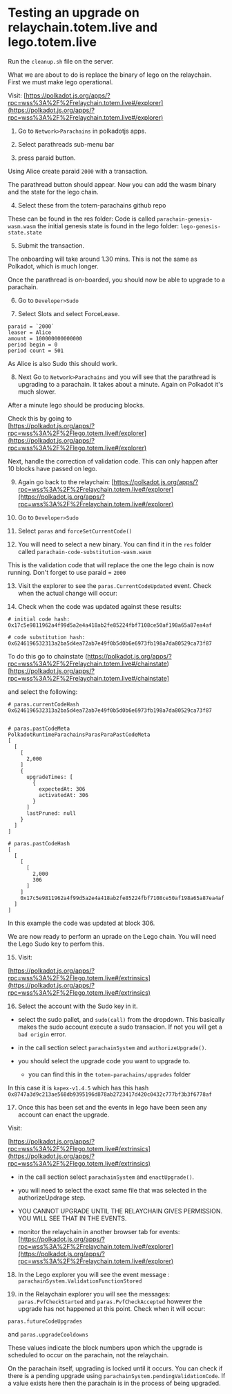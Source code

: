 # Testing an upgrade on relaychain.totem.live and lego.totem.live

Run the `cleanup.sh` file on the server.

What we are about to do is replace the binary of lego on the relaychain. First we must make lego operational.

Visit:
[https://polkadot.js.org/apps/?rpc=wss%3A%2F%2Frelaychain.totem.live#/explorer](https://polkadot.js.org/apps/?rpc=wss%3A%2F%2Frelaychain.totem.live#/explorer)

1. Go to `Network>Parachains` in polkadotjs apps.

2. Select parathreads sub-menu bar

3. press paraid button.

Using Alice create paraid `2000` with a transaction.

The parathread button should appear. Now you can add the wasm binary and the state for the lego chain. 

4. Select these from the totem-parachains github repo

These can be found in the res folder:
Code is called `parachain-genesis-wasm.wasm` 
the initial genesis state is found in the lego folder: `lego-genesis-state.state`

5. Submit the transaction. 

The onboarding will take around 1.30 mins. This is not the same as Polkadot, which is much longer.

Once the parathread is on-boarded, you should now be able to upgrade to a parachain.

6. Go to `Developer>Sudo`

7. Select Slots and select ForceLease.

```
paraid = `2000`
leaser = Alice
amount = 100000000000000
period begin = 0
period count = 501
```

As Alice is also Sudo this should work. 

8. Next Go to `Network>Parachains` and you will see that the parathread is upgrading to a parachain. It takes about a minute. Again on Polkadot it's much slower.

After a minute lego should be producing blocks. 

Check this by going to  
[https://polkadot.js.org/apps/?rpc=wss%3A%2F%2Flego.totem.live#/explorer](https://polkadot.js.org/apps/?rpc=wss%3A%2F%2Flego.totem.live#/explorer)

Next, handle the correction of validation code. This can only happen after 10 blocks have passed on lego.

9. Again go back to the relaychain:
[https://polkadot.js.org/apps/?rpc=wss%3A%2F%2Frelaychain.totem.live#/explorer](https://polkadot.js.org/apps/?rpc=wss%3A%2F%2Frelaychain.totem.live#/explorer)


10. Go to `Developer>Sudo`

11. Select `paras` and `forceSetCurrentCode()`

12. You will need to select a new binary. You can find it in the `res` folder called `parachain-code-substitution-wasm.wasm`

This is the validation code that will replace the one the lego chain is now running. Don't forget to use paraid = `2000`

13. Visit the explorer to see the `paras.CurrentCodeUpdated` event. Check when the actual change will occur:

14. Check when the code was updated against these results:

```
# initial code hash:
0x17c5e9811962a4f99d5a2e4a418ab2fe85224fbf7108ce50af198a65a87ea4af

# code substitution hash:
0x6246196532313a2ba5d4ea72ab7e49f0b5d0b6e6973fb198a7da80529ca73f87
```
To do this go to chainstate (https://polkadot.js.org/apps/?rpc=wss%3A%2F%2Frelaychain.totem.live#/chainstate)[https://polkadot.js.org/apps/?rpc=wss%3A%2F%2Frelaychain.totem.live#/chainstate]

and select the following:

```
# paras.currentCodeHash
0x6246196532313a2ba5d4ea72ab7e49f0b5d0b6e6973fb198a7da80529ca73f87


# paras.pastCodeMeta
PolkadotRuntimeParachainsParasParaPastCodeMeta
[
  [
    [
      2,000
    ]
    {
      upgradeTimes: [
        {
          expectedAt: 306
          activatedAt: 306
        }
      ]
      lastPruned: null
    }
  ]
]

# paras.pastCodeHash
[
  [
    [
      [
        2,000
        306
      ]
    ]
    0x17c5e9811962a4f99d5a2e4a418ab2fe85224fbf7108ce50af198a65a87ea4af
  ]
]
```

In this example the code was updated at block 306.

We are now ready to perform an uprade on the Lego chain. You will need the Lego Sudo key to perfom this.

15. Visit:

[https://polkadot.js.org/apps/?rpc=wss%3A%2F%2Flego.totem.live#/extrinsics](https://polkadot.js.org/apps/?rpc=wss%3A%2F%2Flego.totem.live#/extrinsics)

16. Select the account with the Sudo key in it.

* select the sudo pallet, and `sudo(call)` from the dropdown. This basically makes the sudo account execute a sudo transacion. If not you will get a `bad origin` error.

* in the call section select `parachainSystem` and `authorizeUpgrade()`.

* you should select the upgrade code you want to upgrade to. 

    * you can find this in the `totem-parachains/upgrades` folder

In this case it is `kapex-v1.4.5` which has this hash `0x8747a3d9c213ae568db9395196d878ab2723417d420c0432c777bf3b3f6778af`

17. Once this has been set and the events in lego have been seen any account can enact the upgrade.

Visit:

[https://polkadot.js.org/apps/?rpc=wss%3A%2F%2Flego.totem.live#/extrinsics](https://polkadot.js.org/apps/?rpc=wss%3A%2F%2Flego.totem.live#/extrinsics)

* in the call section select `parachainSystem` and `enactUpgrade()`.

* you will need to select the exact same file that was selected in the authorizeUpdrage step.

* YOU CANNOT UPGRADE UNTIL THE RELAYCHAIN GIVES PERMISSION. YOU WILL SEE THAT IN THE EVENTS.

* monitor the relaychain in another browser tab for events: [https://polkadot.js.org/apps/?rpc=wss%3A%2F%2Frelaychain.totem.live#/explorer](https://polkadot.js.org/apps/?rpc=wss%3A%2F%2Frelaychain.totem.live#/explorer)

18. In the Lego explorer you will see the event message : `parachainSystem.ValidationFunctionStored`

19. in the Relaychain explorer you will see the messages: `paras.PvfCheckStarted` and `paras.PvfCheckAccepted` however the upgrade has not happened at this point. Check when it will occur:

`paras.futureCodeUpgrades`

and `paras.upgradeCooldowns`

These values indicate the block numbers upon which the upgrade is scheduled to occur on the parachain, not the relaychain.

On the parachain itself, upgrading is locked until it occurs. You can check if there is a pending upgrade using `parachainSystem.pendingValidationCode`. If a value exists here then the parachain is in the process of being upgraded.


